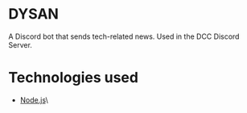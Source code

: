 # DYSAN
A Discord bot that sends tech-related news. Used in the DCC Discord Server.

# Technologies used
 - [Node.js](https://nodejs.org)\


